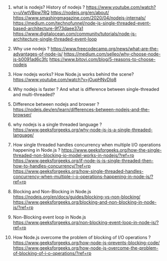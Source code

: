 1. what is nodejs? History of nodejs ?
   https://www.youtube.com/watch?v=uVwtVBpw7RQ
   https://nodejs.org/en/about/
   https://www.smashingmagazine.com/2020/04/nodejs-internals/
   https://medium.com/technofunnel/node-js-single-threaded-event-based-architecture-9f73daee37a1
   https://www.digitalocean.com/community/tutorials/node-js-architecture-single-threaded-event-loop

2. Why use nodejs ?
   https://www.freecodecamp.org/news/what-are-the-advantages-of-node-js/
   https://medium.com/selleo/why-choose-node-js-b0091ad6c3fc
   https://www.bitovi.com/blog/5-reasons-to-choose-nodejs

3. How nodejs works? How Node.js works behind the scene?
   https://www.youtube.com/watch?v=jOupHNvDIq8

4. Why nodejs is faster ? And what is difference between single-threaded and multi-threaded?

5. Difference between nodejs and browser ?
   https://nodejs.dev/en/learn/differences-between-nodejs-and-the-browser/

6. why nodejs is a single threaded language ?
   https://www.geeksforgeeks.org/why-node-js-is-a-single-threaded-language/

7. How single threaded handles concurrency when multiple I/O operations happening in Node.js ?
   https://www.geeksforgeeks.org/how-the-single-threaded-non-blocking-io-model-works-in-nodejs/?ref=rp
   https://www.geeksforgeeks.org/if-node-js-is-single-threaded-then-how-to-handles-concurrency/?ref=rp
   https://www.geeksforgeeks.org/how-single-threaded-handles-concurrency-when-multiple-i-o-operations-happening-in-node-js/?ref=rp

8. Blocking and Non-Blocking in Node.js
   https://nodejs.org/en/docs/guides/blocking-vs-non-blocking/
   https://www.geeksforgeeks.org/blocking-and-non-blocking-in-node-js/?ref=rp

9. Non-Blocking event loop in Node.js
   https://www.geeksforgeeks.org/non-blocking-event-loop-in-node-js/?ref=rp

10. How Node.js overcome the problem of blocking of I/O operations ?
    https://www.geeksforgeeks.org/how-node-js-prevents-blocking-code/
    https://www.geeksforgeeks.org/how-node-js-overcome-the-problem-of-blocking-of-i-o-operations/?ref=rp
